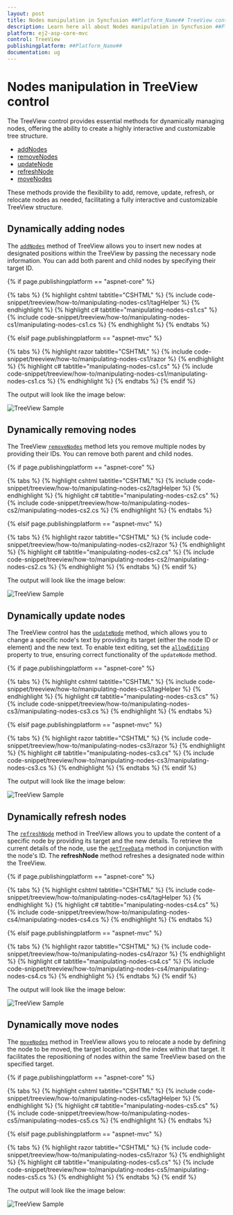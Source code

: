 ```yaml
---
layout: post
title: Nodes manipulation in Syncfusion ##Platform_Name## TreeView control | Syncfusion
description: Learn here all about Nodes manipulation in Syncfusion ##Platform_Name## TreeView control of syncfusion and more.
platform: ej2-asp-core-mvc
control: TreeView
publishingplatform: ##Platform_Name##
documentation: ug
---
```


# Nodes manipulation in TreeView control

The TreeView control provides essential methods for dynamically managing nodes, offering the ability to create a highly interactive and customizable tree structure.

* [addNodes](https://ej2.syncfusion.com/javascript/documentation/api/treeview/#addnodes)
* [removeNodes](https://ej2.syncfusion.com/javascript/documentation/api/treeview/#removenodes)
* [updateNode](https://ej2.syncfusion.com/javascript/documentation/api/treeview/#updatenode)
* [refreshNode](https://ej2.syncfusion.com/javascript/documentation/api/treeview/#refreshnode)
* [moveNodes](https://ej2.syncfusion.com/javascript/documentation/api/treeview/#movenodes)

These methods provide the flexibility to add, remove, update, refresh, or relocate nodes as needed, facilitating a fully interactive and customizable TreeView structure.

## Dynamically adding nodes

The [`addNodes`](https://ej2.syncfusion.com/javascript/documentation/api/treeview/#addnodes) method of TreeView allows you to insert new nodes at designated positions within the TreeView by passing the necessary node information. You can add both parent and child nodes by specifying their target ID.

{% if page.publishingplatform == "aspnet-core" %}

{% tabs %}
{% highlight cshtml tabtitle="CSHTML" %}
{% include code-snippet/treeview/how-to/manipulating-nodes-cs1/tagHelper %}
{% endhighlight %}
{% highlight c# tabtitle="manipulating-nodes-cs1.cs" %}
{% include code-snippet/treeview/how-to/manipulating-nodes-cs1/manipulating-nodes-cs1.cs %}
{% endhighlight %}
{% endtabs %}

{% elsif page.publishingplatform == "aspnet-mvc" %}

{% tabs %}
{% highlight razor tabtitle="CSHTML" %}
{% include code-snippet/treeview/how-to/manipulating-nodes-cs1/razor %}
{% endhighlight %}
{% highlight c# tabtitle="manipulating-nodes-cs1.cs" %}
{% include code-snippet/treeview/how-to/manipulating-nodes-cs1/manipulating-nodes-cs1.cs %}
{% endhighlight %}
{% endtabs %}
{% endif %}



The output will look like the image below:

![TreeView Sample](../images/manipulating-nodes-cs1.PNG)

## Dynamically removing nodes

The TreeView [`removeNodes`](https://ej2.syncfusion.com/javascript/documentation/api/treeview/#removenodes) method lets you remove multiple nodes by providing their IDs. You can remove both parent and child nodes.

{% if page.publishingplatform == "aspnet-core" %}

{% tabs %}
{% highlight cshtml tabtitle="CSHTML" %}
{% include code-snippet/treeview/how-to/manipulating-nodes-cs2/tagHelper %}
{% endhighlight %}
{% highlight c# tabtitle="manipulating-nodes-cs2.cs" %}
{% include code-snippet/treeview/how-to/manipulating-nodes-cs2/manipulating-nodes-cs2.cs %}
{% endhighlight %}
{% endtabs %}

{% elsif page.publishingplatform == "aspnet-mvc" %}

{% tabs %}
{% highlight razor tabtitle="CSHTML" %}
{% include code-snippet/treeview/how-to/manipulating-nodes-cs2/razor %}
{% endhighlight %}
{% highlight c# tabtitle="manipulating-nodes-cs2.cs" %}
{% include code-snippet/treeview/how-to/manipulating-nodes-cs2/manipulating-nodes-cs2.cs %}
{% endhighlight %}
{% endtabs %}
{% endif %}



The output will look like the image below:

![TreeView Sample](../images/manipulating-nodes-cs2.PNG)

## Dynamically update nodes

The TreeView control has the [`updateNode`](https://ej2.syncfusion.com/javascript/documentation/api/treeview/#updatenode) method, which allows you to change a specific node's text by providing its target (either the node ID or element) and the new text. To enable text editing, set the [`allowEditing`](https://help.syncfusion.com/cr/aspnetmvc-js2/syncfusion.ej2.navigations.treeview.html#Syncfusion_EJ2_Navigations_TreeView_AllowEditing) property to true, ensuring correct functionality of the `updateNode` method.

{% if page.publishingplatform == "aspnet-core" %}

{% tabs %}
{% highlight cshtml tabtitle="CSHTML" %}
{% include code-snippet/treeview/how-to/manipulating-nodes-cs3/tagHelper %}
{% endhighlight %}
{% highlight c# tabtitle="manipulating-nodes-cs3.cs" %}
{% include code-snippet/treeview/how-to/manipulating-nodes-cs3/manipulating-nodes-cs3.cs %}
{% endhighlight %}
{% endtabs %}

{% elsif page.publishingplatform == "aspnet-mvc" %}

{% tabs %}
{% highlight razor tabtitle="CSHTML" %}
{% include code-snippet/treeview/how-to/manipulating-nodes-cs3/razor %}
{% endhighlight %}
{% highlight c# tabtitle="manipulating-nodes-cs3.cs" %}
{% include code-snippet/treeview/how-to/manipulating-nodes-cs3/manipulating-nodes-cs3.cs %}
{% endhighlight %}
{% endtabs %}
{% endif %}



The output will look like the image below:

![TreeView Sample](../images/manipulating-nodes-cs3.PNG)

## Dynamically refresh nodes

The [`refreshNode`](https://ej2.syncfusion.com/javascript/documentation/api/treeview/#refreshnode) method in TreeView allows you to update the content of a specific node by providing its target and the new details. To retrieve the current details of the node, use the [`getTreeData`](https://ej2.syncfusion.com/documentation/api/treeview/#gettreedata) method in conjunction with the node's ID. The **refreshNode** method refreshes a designated node within the TreeView.

{% if page.publishingplatform == "aspnet-core" %}

{% tabs %}
{% highlight cshtml tabtitle="CSHTML" %}
{% include code-snippet/treeview/how-to/manipulating-nodes-cs4/tagHelper %}
{% endhighlight %}
{% highlight c# tabtitle="manipulating-nodes-cs4.cs" %}
{% include code-snippet/treeview/how-to/manipulating-nodes-cs4/manipulating-nodes-cs4.cs %}
{% endhighlight %}
{% endtabs %}

{% elsif page.publishingplatform == "aspnet-mvc" %}

{% tabs %}
{% highlight razor tabtitle="CSHTML" %}
{% include code-snippet/treeview/how-to/manipulating-nodes-cs4/razor %}
{% endhighlight %}
{% highlight c# tabtitle="manipulating-nodes-cs4.cs" %}
{% include code-snippet/treeview/how-to/manipulating-nodes-cs4/manipulating-nodes-cs4.cs %}
{% endhighlight %}
{% endtabs %}
{% endif %}



The output will look like the image below:

![TreeView Sample](../images/manipulating-nodes-cs4.PNG)

## Dynamically move nodes

The [`moveNodes`](https://ej2.syncfusion.com/javascript/documentation/api/treeview/#movenodes) method in TreeView allows you to relocate a node by defining the node to be moved, the target location, and the index within that target. It facilitates the repositioning of nodes within the same TreeView based on the specified target.

{% if page.publishingplatform == "aspnet-core" %}

{% tabs %}
{% highlight cshtml tabtitle="CSHTML" %}
{% include code-snippet/treeview/how-to/manipulating-nodes-cs5/tagHelper %}
{% endhighlight %}
{% highlight c# tabtitle="manipulating-nodes-cs5.cs" %}
{% include code-snippet/treeview/how-to/manipulating-nodes-cs5/manipulating-nodes-cs5.cs %}
{% endhighlight %}
{% endtabs %}

{% elsif page.publishingplatform == "aspnet-mvc" %}

{% tabs %}
{% highlight razor tabtitle="CSHTML" %}
{% include code-snippet/treeview/how-to/manipulating-nodes-cs5/razor %}
{% endhighlight %}
{% highlight c# tabtitle="manipulating-nodes-cs5.cs" %}
{% include code-snippet/treeview/how-to/manipulating-nodes-cs5/manipulating-nodes-cs5.cs %}
{% endhighlight %}
{% endtabs %}
{% endif %}



The output will look like the image below:

![TreeView Sample](../images/manipulating-nodes-cs5.PNG)
